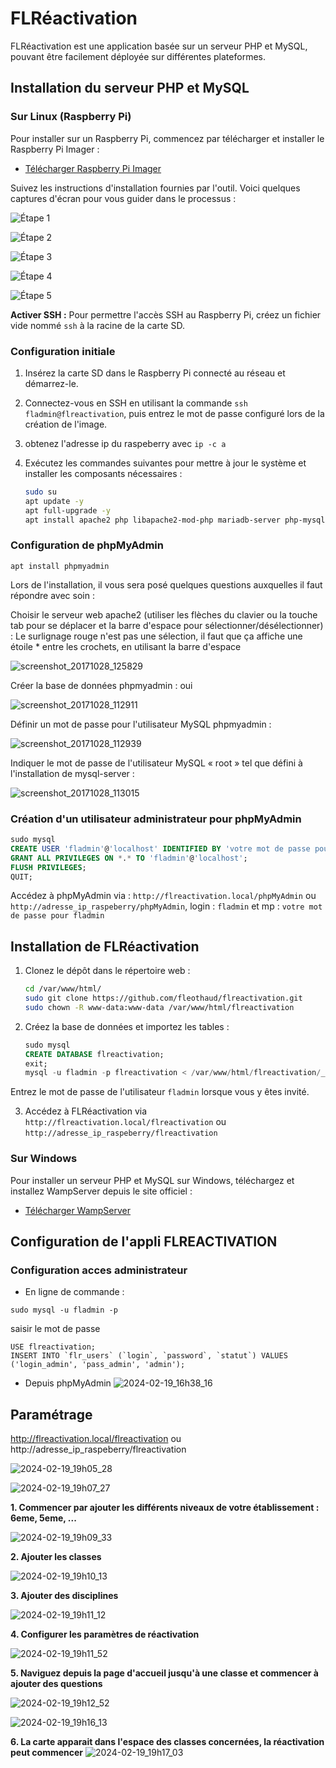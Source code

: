 # FLRéactivation

FLRéactivation est une application basée sur un serveur PHP et MySQL, pouvant être facilement déployée sur différentes plateformes.

## Installation du serveur PHP et MySQL


### Sur Linux (Raspberry Pi)

Pour installer sur un Raspberry Pi, commencez par télécharger et installer le Raspberry Pi Imager :

- [Télécharger Raspberry Pi Imager](https://www.raspberrypi.com/software/)

Suivez les instructions d'installation fournies par l'outil. Voici quelques captures d'écran pour vous guider dans le processus :

![Étape 1](https://github.com/fleothaud/flreactivation/assets/16253157/3bff484e-0992-48ca-816d-ce103b9099b0)

![Étape 2](https://github.com/fleothaud/flreactivation/assets/16253157/403e2b73-c5c4-4acf-ab08-e8966531fa2d)

![Étape 3](https://github.com/fleothaud/flreactivation/assets/16253157/448d9662-84c4-4012-b2d9-7ae1c2424434)

![Étape 4](https://github.com/fleothaud/flreactivation/assets/16253157/e0f3e082-a477-4e2e-b6de-99cb6dc777b7)

![Étape 5](https://github.com/fleothaud/flreactivation/assets/16253157/e0fdcde4-e93a-4dfc-9287-34570162059c)

**Activer SSH :** Pour permettre l'accès SSH au Raspberry Pi, créez un fichier vide nommé `ssh` à la racine de la carte SD.

### Configuration initiale

1. Insérez la carte SD dans le Raspberry Pi connecté au réseau et démarrez-le.
2. Connectez-vous en SSH en utilisant la commande `ssh fladmin@flreactivation`, puis entrez le mot de passe configuré lors de la création de l'image.
3. obtenez l'adresse ip du raspeberry avec `ip -c a`
4. Exécutez les commandes suivantes pour mettre à jour le système et installer les composants nécessaires :

   ```bash
   sudo su
   apt update -y
   apt full-upgrade -y
   apt install apache2 php libapache2-mod-php mariadb-server php-mysql zip git php-curl php-gd php-intl php-json php-mbstring php-xml -y

   ```

### Configuration de phpMyAdmin
   ```
 apt install phpmyadmin
```

Lors de l'installation, il vous sera posé quelques questions auxquelles il faut répondre avec soin :

Choisir le serveur web apache2 (utiliser les flèches du clavier ou la touche tab pour se déplacer et la barre d'espace pour sélectionner/désélectionner) :
Le surlignage rouge n'est pas une sélection, il faut que ça affiche une étoile * entre les crochets, en utilisant la barre d'espace

![screenshot_20171028_125829](https://github.com/fleothaud/flreactivation/assets/16253157/f63ef282-7973-4ffc-be26-994112676db1)

Créer la base de données phpmyadmin : oui

![screenshot_20171028_112911](https://github.com/fleothaud/flreactivation/assets/16253157/980ec7a2-5a46-4007-8d7d-e0bd2bb15f72)


Définir un mot de passe pour l'utilisateur MySQL phpmyadmin :

![screenshot_20171028_112939](https://github.com/fleothaud/flreactivation/assets/16253157/634bfbb5-472d-4245-9385-5d8acf5c8b0b)


Indiquer le mot de passe de l'utilisateur MySQL « root » tel que défini à l'installation de mysql-server :

![screenshot_20171028_113015](https://github.com/fleothaud/flreactivation/assets/16253157/d0fe06d5-9252-4fbc-804c-481eb0070215)


### Création d'un utilisateur administrateur pour phpMyAdmin

```sql
sudo mysql
CREATE USER 'fladmin'@'localhost' IDENTIFIED BY 'votre mot de passe pour fladmin';
GRANT ALL PRIVILEGES ON *.* TO 'fladmin'@'localhost';
FLUSH PRIVILEGES;
QUIT;
```

Accédez à phpMyAdmin via : `http://flreactivation.local/phpMyAdmin` ou `http://adresse_ip_raspeberry/phpMyAdmin`, login : `fladmin` et mp : `votre mot de passe pour fladmin`

## Installation de FLRéactivation

1. Clonez le dépôt dans le répertoire web :

   ```bash
   cd /var/www/html/
   sudo git clone https://github.com/fleothaud/flreactivation.git
   sudo chown -R www-data:www-data /var/www/html/flreactivation
   ```

2. Créez la base de données et importez les tables :

   ```sql
   sudo mysql
   CREATE DATABASE flreactivation;
   exit;
   mysql -u fladmin -p flreactivation < /var/www/html/flreactivation/_install/flreactivation.sql
   ```

Entrez le mot de passe de l'utilisateur `fladmin` lorsque vous y êtes invité.

3. Accédez à FLRéactivation via `http://flreactivation.local/flreactivation`   ou  `http://adresse_ip_raspeberry/flreactivation`

### Sur Windows

Pour installer un serveur PHP et MySQL sur Windows, téléchargez et installez WampServer depuis le site officiel :

- [Télécharger WampServer](https://www.wampserver.com/)

## Configuration de l'appli FLREACTIVATION

### Configuration acces administrateur

- En ligne de commande :
```
sudo mysql -u fladmin -p
```
saisir le mot de passe
```
USE flreactivation;
INSERT INTO `flr_users` (`login`, `password`, `statut`) VALUES ('login_admin', 'pass_admin', 'admin');
```
- Depuis phpMyAdmin
![2024-02-19_16h38_16](https://github.com/fleothaud/flreactivation/assets/16253157/3354ca42-9198-4279-bdaa-7e13a3f957dd)

## Paramétrage

http://flreactivation.local/flreactivation   ou  http://adresse_ip_raspeberry/flreactivation

![2024-02-19_19h05_28](https://github.com/fleothaud/flreactivation/assets/16253157/ffb33080-3de7-401b-a566-3b616eb9f539)


![2024-02-19_19h07_27](https://github.com/fleothaud/flreactivation/assets/16253157/5a231186-92e8-48c2-bdde-e73326c7ba4f)

   **1. Commencer par ajouter les différents niveaux de votre établissement : 6eme, 5eme, ...**
      
   ![2024-02-19_19h09_33](https://github.com/fleothaud/flreactivation/assets/16253157/e6dafe45-0af1-4437-84a5-9f61d9670228)

   **2. Ajouter les classes**
      
   ![2024-02-19_19h10_13](https://github.com/fleothaud/flreactivation/assets/16253157/6cae0fd2-0b29-42fd-a1b1-ad4020c3ff89)

   **3. Ajouter des disciplines**
      
   ![2024-02-19_19h11_12](https://github.com/fleothaud/flreactivation/assets/16253157/c2709bc9-9147-40f0-b922-f42bdb370cba)

   **4. Configurer les paramètres de réactivation**
      
   ![2024-02-19_19h11_52](https://github.com/fleothaud/flreactivation/assets/16253157/790460c1-5d6d-476b-8e20-aebddb11d0d4)

   **5. Naviguez depuis la page d'accueil jusqu'à une classe et commencer à ajouter des questions**
      
   ![2024-02-19_19h12_52](https://github.com/fleothaud/flreactivation/assets/16253157/9044da30-bca5-4c83-9778-b61fd14f8bff)

   ![2024-02-19_19h16_13](https://github.com/fleothaud/flreactivation/assets/16253157/ce00a730-d6fd-41b3-a00a-df8fb1cbec97)

   **6. La carte apparait dans l'espace des classes concernées, la réactivation peut commencer**
![2024-02-19_19h17_03](https://github.com/fleothaud/flreactivation/assets/16253157/74baddc7-b525-45d0-b183-4319eaa2576b)
